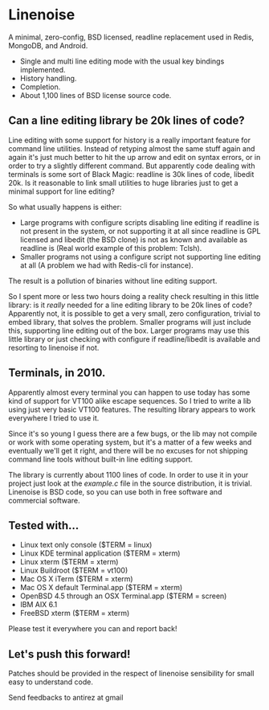 # Linenoise

A minimal, zero-config, BSD licensed, readline replacement used in Redis,
MongoDB, and Android.

* Single and multi line editing mode with the usual key bindings implemented.
* History handling.
* Completion.
* About 1,100 lines of BSD license source code.

## Can a line editing library be 20k lines of code?

Line editing with some support for history is a really important feature
for command line utilities. Instead of retyping almost the same stuff
again and again it's just much better to hit the up arrow and edit on
syntax errors, or in order to try a slightly different command. But
apparently code dealing with terminals is some sort of Black Magic:
readline is 30k lines of code, libedit 20k. Is it reasonable to link
small utilities to huge libraries just to get a minimal support for
line editing?

So what usually happens is either:

 * Large programs with configure scripts disabling line editing if
 readline is not present in the system, or not supporting it at all since
 readline is GPL licensed and libedit (the BSD clone) is not as known
 and available as readline is (Real world example of this problem: Tclsh).
 * Smaller programs not using a configure script not supporting line
 editing at all (A problem we had with Redis-cli for instance).
 
The result is a pollution of binaries without line editing support.

So I spent more or less two hours doing a reality check resulting in
this little library: is it *really* needed for a line editing library
to be 20k lines of code? Apparently not, it is possible to get a very
small, zero configuration, trivial to embed library, that solves the
problem. Smaller programs will just include this, supporting line editing
out of the box. Larger programs may use this little library or just
checking with configure if readline/libedit is available and resorting
to linenoise if not.

## Terminals, in 2010.

Apparently almost every terminal you can happen to use today has some
kind of support for VT100 alike escape sequences. So I tried to write a
lib using just very basic VT100 features. The resulting library appears
to work everywhere I tried to use it.

Since it's so young I guess there are a few bugs, or the lib may not
compile or work with some operating system, but it's a matter of a few
weeks and eventually we'll get it right, and there will be no excuses
for not shipping command line tools without built-in line editing support.

The library is currently about 1100 lines of code. In order to use it in
your project just look at the *example.c* file in the source distribution,
it is trivial. Linenoise is BSD code, so you can use both in free software
and commercial software.

## Tested with...

 * Linux text only console ($TERM = linux)
 * Linux KDE terminal application ($TERM = xterm)
 * Linux xterm ($TERM = xterm)
 * Linux Buildroot ($TERM = vt100)
 * Mac OS X iTerm ($TERM = xterm)
 * Mac OS X default Terminal.app ($TERM = xterm)
 * OpenBSD 4.5 through an OSX Terminal.app ($TERM = screen)
 * IBM AIX 6.1
 * FreeBSD xterm ($TERM = xterm)

Please test it everywhere you can and report back!

## Let's push this forward!

Patches should be provided in the respect of linenoise sensibility for small
easy to understand code.

Send feedbacks to antirez at gmail

